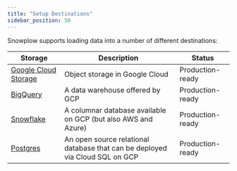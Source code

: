 ```yaml
---
title: "Setup Destinations"
sidebar_position: 50
---
```


Snowplow supports loading data into a number of different destinations:

| **Storage** | **Description** | **Status** |
| --- | --- | --- |
| [Google Cloud Storage](/docs/getting-started-on-snowplow-open-source/setup-snowplow-on-gcp/setup-destinations/google-cloud-storage/index.md) | Object storage in Google Cloud | Production-ready |
| [BigQuery](/docs/getting-started-on-snowplow-open-source/setup-snowplow-on-gcp/setup-destinations/bigquery/index.md) | A data warehouse offered by GCP | Production-ready |
| [Snowflake](/docs/pipeline-components-and-applications/loaders-storage-targets/snowplow-rdb-loader/index.md) | A columnar database available on GCP (but also AWS and Azure) | Production-ready |
| [Postgres](/docs/pipeline-components-and-applications/loaders-storage-targets/snowplow-postgres-loader/index.md) | An open source relational database that can be deployed via Cloud SQL on GCP | Production-ready |
